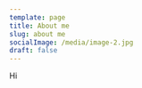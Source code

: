 ```yaml
---
template: page
title: About me
slug: about me
socialImage: /media/image-2.jpg
draft: false
---
```

Hi